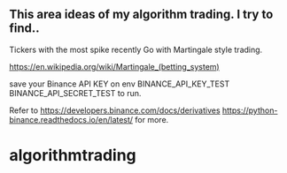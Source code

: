## This area ideas of my algorithm trading. I try to find..

Tickers with the most spike recently Go with Martingale style trading.

https://en.wikipedia.org/wiki/Martingale_(betting_system)

save your Binance API KEY on env
BINANCE_API_KEY_TEST
BINANCE_API_SECRET_TEST
to run.

Refer to
https://developers.binance.com/docs/derivatives
https://python-binance.readthedocs.io/en/latest/
for more.

# algorithmtrading
